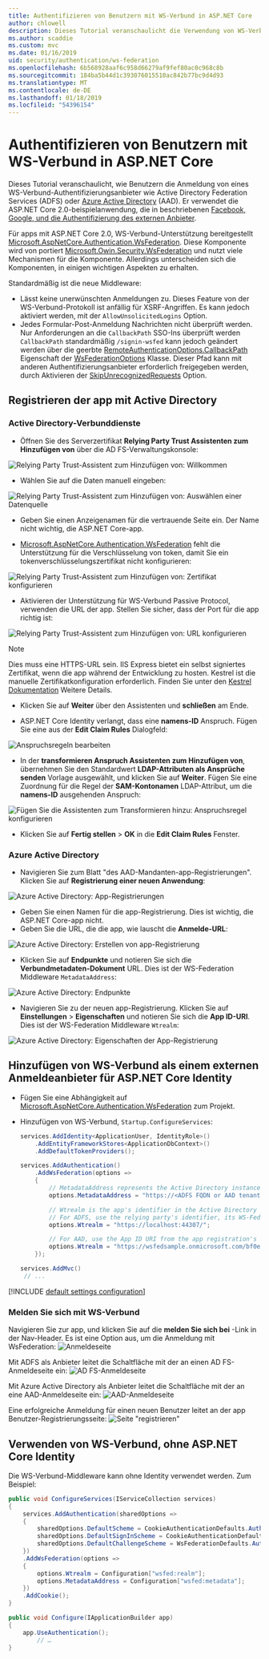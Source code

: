 ```yaml
---
title: Authentifizieren von Benutzern mit WS-Verbund in ASP.NET Core
author: chlowell
description: Dieses Tutorial veranschaulicht die Verwendung von WS-Verbund in einer ASP.NET Core-app.
ms.author: scaddie
ms.custom: mvc
ms.date: 01/16/2019
uid: security/authentication/ws-federation
ms.openlocfilehash: 6b568928aaf6c958d66279af9fef80ac0c968c8b
ms.sourcegitcommit: 184ba5b44d1c393076015510ac842b77bc9d4d93
ms.translationtype: MT
ms.contentlocale: de-DE
ms.lasthandoff: 01/18/2019
ms.locfileid: "54396154"
---
```

# <a name="authenticate-users-with-ws-federation-in-aspnet-core"></a>Authentifizieren von Benutzern mit WS-Verbund in ASP.NET Core

Dieses Tutorial veranschaulicht, wie Benutzern die Anmeldung von eines WS-Verbund-Authentifizierungsanbieter wie Active Directory Federation Services (ADFS) oder [Azure Active Directory](/azure/active-directory/) (AAD). Er verwendet die ASP.NET Core 2.0-beispielanwendung, die in beschriebenen [Facebook, Google, und die Authentifizierung des externen Anbieter](xref:security/authentication/social/index).

Für apps mit ASP.NET Core 2.0, WS-Verbund-Unterstützung bereitgestellt [Microsoft.AspNetCore.Authentication.WsFederation](https://www.nuget.org/packages/Microsoft.AspNetCore.Authentication.WsFederation). Diese Komponente wird von portiert [Microsoft.Owin.Security.WsFederation](https://www.nuget.org/packages/Microsoft.Owin.Security.WsFederation) und nutzt viele Mechanismen für die Komponente. Allerdings unterscheiden sich die Komponenten, in einigen wichtigen Aspekten zu erhalten.

Standardmäßig ist die neue Middleware:

* Lässt keine unerwünschten Anmeldungen zu. Dieses Feature von der WS-Verbund-Protokoll ist anfällig für XSRF-Angriffen. Es kann jedoch aktiviert werden, mit der `AllowUnsolicitedLogins` Option.
* Jedes Formular-Post-Anmeldung Nachrichten nicht überprüft werden. Nur Anforderungen an die `CallbackPath` SSO-Ins überprüft werden `CallbackPath` standardmäßig `/signin-wsfed` kann jedoch geändert werden über die geerbte [RemoteAuthenticationOptions.CallbackPath](/dotnet/api/microsoft.aspnetcore.authentication.remoteauthenticationoptions.callbackpath) Eigenschaft der [ WsFederationOptions](/dotnet/api/microsoft.aspnetcore.authentication.wsfederation.wsfederationoptions) Klasse. Dieser Pfad kann mit anderen Authentifizierungsanbieter erforderlich freigegeben werden, durch Aktivieren der [SkipUnrecognizedRequests](/dotnet/api/microsoft.aspnetcore.authentication.wsfederation.wsfederationoptions.skipunrecognizedrequests) Option.

## <a name="register-the-app-with-active-directory"></a>Registrieren der app mit Active Directory

### <a name="active-directory-federation-services"></a>Active Directory-Verbunddienste

* Öffnen Sie des Serverzertifikat **Relying Party Trust Assistenten zum Hinzufügen von** über die AD FS-Verwaltungskonsole:

![Relying Party Trust-Assistent zum Hinzufügen von: Willkommen](ws-federation/_static/AdfsAddTrust.png)

* Wählen Sie auf die Daten manuell eingeben:

![Relying Party Trust-Assistent zum Hinzufügen von: Auswählen einer Datenquelle](ws-federation/_static/AdfsSelectDataSource.png)

* Geben Sie einen Anzeigenamen für die vertrauende Seite ein. Der Name nicht wichtig, die ASP.NET Core-app.

* [Microsoft.AspNetCore.Authentication.WsFederation](https://www.nuget.org/packages/Microsoft.AspNetCore.Authentication.WsFederation) fehlt die Unterstützung für die Verschlüsselung von token, damit Sie ein tokenverschlüsselungszertifikat nicht konfigurieren:

![Relying Party Trust-Assistent zum Hinzufügen von: Zertifikat konfigurieren](ws-federation/_static/AdfsConfigureCert.png)

* Aktivieren der Unterstützung für WS-Verbund Passive Protocol, verwenden die URL der app. Stellen Sie sicher, dass der Port für die app richtig ist:

![Relying Party Trust-Assistent zum Hinzufügen von: URL konfigurieren](ws-federation/_static/AdfsConfigureUrl.png)

> [!NOTE]
> Dies muss eine HTTPS-URL sein. IIS Express bietet ein selbst signiertes Zertifikat, wenn die app während der Entwicklung zu hosten. Kestrel ist die manuelle Zertifikatkonfiguration erforderlich. Finden Sie unter den [Kestrel Dokumentation](xref:fundamentals/servers/kestrel) Weitere Details.

* Klicken Sie auf **Weiter** über den Assistenten und **schließen** am Ende.

* ASP.NET Core Identity verlangt, dass eine **namens-ID** Anspruch. Fügen Sie eine aus der **Edit Claim Rules** Dialogfeld:

![Anspruchsregeln bearbeiten](ws-federation/_static/EditClaimRules.png)

* In der **transformieren Anspruch Assistenten zum Hinzufügen von**, übernehmen Sie den Standardwert **LDAP-Attributen als Ansprüche senden** Vorlage ausgewählt, und klicken Sie auf **Weiter**. Fügen Sie eine Zuordnung für die Regel der **SAM-Kontonamen** LDAP-Attribut, um die **namens-ID** ausgehenden Anspruch:

![Fügen Sie die Assistenten zum Transformieren hinzu: Anspruchsregel konfigurieren](ws-federation/_static/AddTransformClaimRule.png)

* Klicken Sie auf **Fertig stellen** > **OK** in die **Edit Claim Rules** Fenster.

### <a name="azure-active-directory"></a>Azure Active Directory

* Navigieren Sie zum Blatt "des AAD-Mandanten-app-Registrierungen". Klicken Sie auf **Registrierung einer neuen Anwendung**:

![Azure Active Directory: App-Registrierungen](ws-federation/_static/AadNewAppRegistration.png)

* Geben Sie einen Namen für die app-Registrierung. Dies ist wichtig, die ASP.NET Core-app nicht.
* Geben Sie die URL, die die app, wie lauscht die **Anmelde-URL**:

![Azure Active Directory: Erstellen von app-Registrierung](ws-federation/_static/AadCreateAppRegistration.png)

* Klicken Sie auf **Endpunkte** und notieren Sie sich die **Verbundmetadaten-Dokument** URL. Dies ist der WS-Federation Middleware `MetadataAddress`:

![Azure Active Directory: Endpunkte](ws-federation/_static/AadFederationMetadataDocument.png)

* Navigieren Sie zu der neuen app-Registrierung. Klicken Sie auf **Einstellungen** > **Eigenschaften** und notieren Sie sich die **App ID-URI**. Dies ist der WS-Federation Middleware `Wtrealm`:

![Azure Active Directory: Eigenschaften der App-Registrierung](ws-federation/_static/AadAppIdUri.png)

## <a name="add-ws-federation-as-an-external-login-provider-for-aspnet-core-identity"></a>Hinzufügen von WS-Verbund als einem externen Anmeldeanbieter für ASP.NET Core Identity

* Fügen Sie eine Abhängigkeit auf [Microsoft.AspNetCore.Authentication.WsFederation](https://www.nuget.org/packages/Microsoft.AspNetCore.Authentication.WsFederation) zum Projekt.
* Hinzufügen von WS-Verbund, `Startup.ConfigureServices`:

    ```csharp
    services.AddIdentity<ApplicationUser, IdentityRole>()
        .AddEntityFrameworkStores<ApplicationDbContext>()
        .AddDefaultTokenProviders();

    services.AddAuthentication()
        .AddWsFederation(options =>
        {
            // MetadataAddress represents the Active Directory instance used to authenticate users.
            options.MetadataAddress = "https://<ADFS FQDN or AAD tenant>/FederationMetadata/2007-06/FederationMetadata.xml";

            // Wtrealm is the app's identifier in the Active Directory instance.
            // For ADFS, use the relying party's identifier, its WS-Federation Passive protocol URL:
            options.Wtrealm = "https://localhost:44307/";

            // For AAD, use the App ID URI from the app registration's Properties blade:
            options.Wtrealm = "https://wsfedsample.onmicrosoft.com/bf0e7e6d-056e-4e37-b9a6-2c36797b9f01";
        });

    services.AddMvc()
     // ...
    ```

[!INCLUDE [default settings configuration](social/includes/default-settings.md)]

### <a name="log-in-with-ws-federation"></a>Melden Sie sich mit WS-Verbund

Navigieren Sie zur app, und klicken Sie auf die **melden Sie sich bei** -Link in der Nav-Header. Es ist eine Option aus, um die Anmeldung mit WsFederation: ![Anmeldeseite](ws-federation/_static/WsFederationButton.png)

Mit ADFS als Anbieter leitet die Schaltfläche mit der an einen AD FS-Anmeldeseite ein: ![AD FS-Anmeldeseite](ws-federation/_static/AdfsLoginPage.png)

Mit Azure Active Directory als Anbieter leitet die Schaltfläche mit der an eine AAD-Anmeldeseite ein: ![AAD-Anmeldeseite](ws-federation/_static/AadSignIn.png)

Eine erfolgreiche Anmeldung für einen neuen Benutzer leitet an der app Benutzer-Registrierungsseite: ![Seite "registrieren"](ws-federation/_static/Register.png)

## <a name="use-ws-federation-without-aspnet-core-identity"></a>Verwenden von WS-Verbund, ohne ASP.NET Core Identity

Die WS-Verbund-Middleware kann ohne Identity verwendet werden. Zum Beispiel:

```csharp
public void ConfigureServices(IServiceCollection services)
{
    services.AddAuthentication(sharedOptions =>
    {
        sharedOptions.DefaultScheme = CookieAuthenticationDefaults.AuthenticationScheme;
        sharedOptions.DefaultSignInScheme = CookieAuthenticationDefaults.AuthenticationScheme;
        sharedOptions.DefaultChallengeScheme = WsFederationDefaults.AuthenticationScheme;
    })
    .AddWsFederation(options =>
    {
        options.Wtrealm = Configuration["wsfed:realm"];
        options.MetadataAddress = Configuration["wsfed:metadata"];
    })
    .AddCookie();
}

public void Configure(IApplicationBuilder app)
{
    app.UseAuthentication();
        // …
}
```

